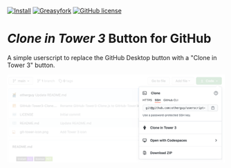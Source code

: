 [![Install](https://img.shields.io/badge/install-0.1-blueviolet?style=flat-square)](https://github.com/otherguy/userscript-github-tower3/raw/main/GitHub-Tower3-Clone.user.js)
[![Greasyfork](https://img.shields.io/badge/greasyfork-0.1-blue?style=flat-square)](https://greasyfork.org/en/scripts/418501-tower-3-clone-for-github)
[![GitHub license](https://img.shields.io/github/license/otherguy/userscript-github-tower3?style=flat-square)](https://github.com/otherguy/userscript-github-tower3/blob/main/LICENSE)

# *Clone in Tower 3* Button for GitHub

A simple userscript to replace the GitHub Desktop button with a "Clone in Tower 3" button.

![Screenshot](screenshot.png)
